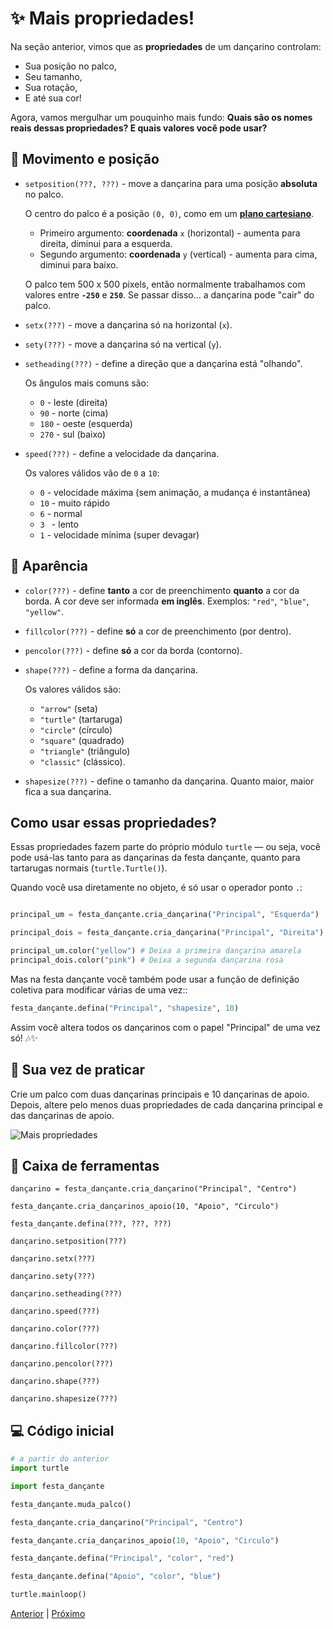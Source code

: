 # ✨ Mais propriedades!

Na seção anterior, vimos que as **propriedades** de um dançarino controlam:

- Sua posição no palco,
- Seu tamanho,
- Sua rotação,
- E até sua cor!

Agora, vamos mergulhar um pouquinho mais fundo:
**Quais são os nomes reais dessas propriedades? E quais valores você pode usar?**


## 🎯 Movimento e posição
  - `setposition(???, ???)` - move a dançarina para uma posição **absoluta**
  no palco.

    O centro do palco é a posição `(0, 0)`, como em um
    **[plano cartesiano](https://pt.wikipedia.org/wiki/Sistema_de_coordenadas_cartesiano)**.
    - Primeiro argumento: **coordenada** `x` (horizontal) - aumenta para
    direita, diminui para a esquerda.
    - Segundo argumento: **coordenada** `y` (vertical) - aumenta para cima,
    diminui para baixo.

     O palco tem 500 x 500 pixels, então normalmente trabalhamos com valores
     entre **`-250`** e **`250`**. Se passar disso... a dançarina pode "cair" do
     palco.

  - `setx(???)` - move a dançarina só na horizontal (`x`).
  - `sety(???)` - move a dançarina só na vertical (`y`).
  - `setheading(???)` - define a direção que a dançarina está "olhando".
  
    Os ângulos mais comuns são:
     - `0` - leste (direita)
     - `90` - norte (cima)
     - `180` - oeste (esquerda)
     - `270` - sul (baixo)
  - `speed(???)` - define a velocidade da dançarina.
  
    Os valores válidos vão de `0` a `10`:
    - `0` - velocidade máxima (sem animação, a mudança é instantânea)
    - `10` - muito rápido
    - `6` - normal
    - `3 ` - lento
    - `1` - velocidade mínima (super devagar)

## 🎨 Aparência
  - `color(???)` - define **tanto** a cor de preenchimento **quanto** a cor da
  borda. A cor deve ser informada **em inglês**. Exemplos: `"red"`, `"blue"`,
  `"yellow"`.
  - `fillcolor(???)` - define **só** a cor de preenchimento (por dentro).
  - `pencolor(???)` - define **só** a cor da borda (contorno).
  - `shape(???)` - define a forma da dançarina.

    Os valores válidos são:
    - `"arrow"` (seta)
    - `"turtle"` (tartaruga)
    - `"circle"` (círculo)
    - `"square"` (quadrado)
    - `"triangle"` (triângulo)
    - `"classic"` (clássico). 
  - `shapesize(???)` - define o tamanho da dançarina. Quanto maior, maior fica
  a sua dançarina.

## Como usar essas propriedades?

Essas propriedades fazem parte do próprio módulo `turtle` — ou seja, você pode
usá-las tanto para as dançarinas da festa dançante, quanto para tartarugas
normais (`turtle.Turtle()`).

Quando você usa diretamente no objeto, é só usar o operador ponto `.`:

```python

principal_um = festa_dançante.cria_dançarina("Principal", "Esquerda")

principal_dois = festa_dançante.cria_dançarina("Principal", "Direita")

principal_um.color("yellow") # Deixa a primeira dançarina amarela
principal_dois.color("pink") # Deixa a segunda dançarina rosa
```

Mas na festa dançante você também pode usar a função de definição coletiva
para modificar várias de uma vez::

```python
festa_dançante.defina("Principal", "shapesize", 10)
```

Assim você altera todos os dançarinos com o papel "Principal" de uma vez só! 🎶✨


## 💃 Sua vez de praticar

Crie um palco com duas dançarinas principais e 10 dançarinas de apoio.
Depois, altere pelo menos duas propriedades de cada dançarina principal e das
dançarinas de apoio.


![Mais propriedades](09_mais_propriedades.gif "Mais propriedades")


## 🧰 Caixa de ferramentas

`dançarino = festa_dançante.cria_dançarino("Principal", "Centro")`

`festa_dançante.cria_dançarinos_apoio(10, "Apoio", "Circulo")`

`festa_dançante.defina(???, ???, ???)`

`dançarino.setposition(???)`

`dançarino.setx(???)`

`dançarino.sety(???)`

`dançarino.setheading(???)`

`dançarino.speed(???)`

`dançarino.color(???)`

`dançarino.fillcolor(???)`

`dançarino.pencolor(???)`

`dançarino.shape(???)`

`dançarino.shapesize(???)`


## 💻 Código inicial

```python
# a partir do anterior
import turtle

import festa_dançante

festa_dançante.muda_palco()

festa_dançante.cria_dançarino("Principal", "Centro")

festa_dançante.cria_dançarinos_apoio(10, "Apoio", "Circulo")

festa_dançante.defina("Principal", "color", "red")

festa_dançante.defina("Apoio", "color", "blue")

turtle.mainloop()

```


[Anterior](08_propriedades.md) | [Próximo](10_a_cada_compasso.md)
